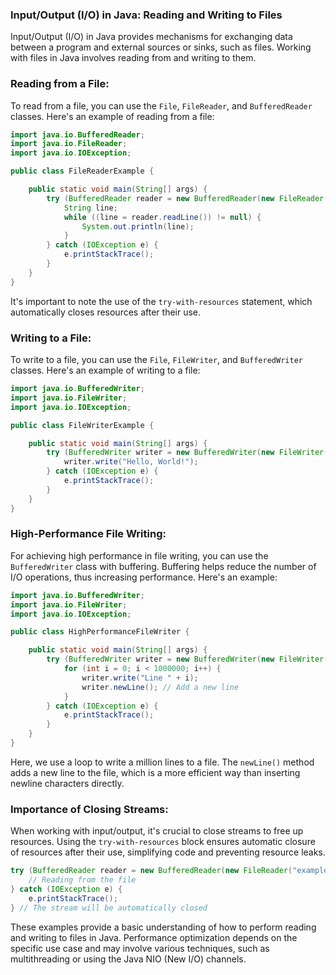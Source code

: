 ### Input/Output (I/O) in Java: Reading and Writing to Files

Input/Output (I/O) in Java provides mechanisms for exchanging data between a program and external sources or sinks, such as files. Working with files in Java involves reading from and writing to them.

### Reading from a File:

To read from a file, you can use the `File`, `FileReader`, and `BufferedReader` classes. Here's an example of reading from a file:

```java
import java.io.BufferedReader;
import java.io.FileReader;
import java.io.IOException;

public class FileReaderExample {

    public static void main(String[] args) {
        try (BufferedReader reader = new BufferedReader(new FileReader("example.txt"))) {
            String line;
            while ((line = reader.readLine()) != null) {
                System.out.println(line);
            }
        } catch (IOException e) {
            e.printStackTrace();
        }
    }
}
```

It's important to note the use of the `try-with-resources` statement, which automatically closes resources after their use.

### Writing to a File:

To write to a file, you can use the `File`, `FileWriter`, and `BufferedWriter` classes. Here's an example of writing to a file:

```java
import java.io.BufferedWriter;
import java.io.FileWriter;
import java.io.IOException;

public class FileWriterExample {

    public static void main(String[] args) {
        try (BufferedWriter writer = new BufferedWriter(new FileWriter("output.txt"))) {
            writer.write("Hello, World!");
        } catch (IOException e) {
            e.printStackTrace();
        }
    }
}
```

### High-Performance File Writing:

For achieving high performance in file writing, you can use the `BufferedWriter` class with buffering. Buffering helps reduce the number of I/O operations, thus increasing performance. Here's an example:

```java
import java.io.BufferedWriter;
import java.io.FileWriter;
import java.io.IOException;

public class HighPerformanceFileWriter {

    public static void main(String[] args) {
        try (BufferedWriter writer = new BufferedWriter(new FileWriter("high_performance_output.txt"))) {
            for (int i = 0; i < 1000000; i++) {
                writer.write("Line " + i);
                writer.newLine(); // Add a new line
            }
        } catch (IOException e) {
            e.printStackTrace();
        }
    }
}
```

Here, we use a loop to write a million lines to a file. The `newLine()` method adds a new line to the file, which is a more efficient way than inserting newline characters directly.

### Importance of Closing Streams:

When working with input/output, it's crucial to close streams to free up resources. Using the `try-with-resources` block ensures automatic closure of resources after their use, simplifying code and preventing resource leaks.

```java
try (BufferedReader reader = new BufferedReader(new FileReader("example.txt"))) {
    // Reading from the file
} catch (IOException e) {
    e.printStackTrace();
} // The stream will be automatically closed
```

These examples provide a basic understanding of how to perform reading and writing to files in Java. Performance optimization depends on the specific use case and may involve various techniques, such as multithreading or using the Java NIO (New I/O) channels.